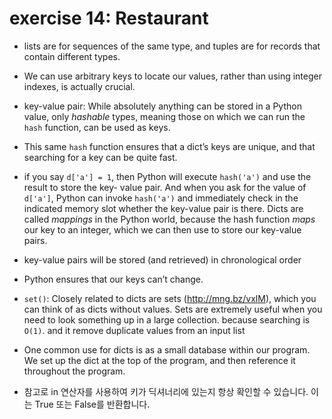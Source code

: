 # exercise 14: Restaurant



-  lists are for sequences of the same type, and tuples are for records that contain different types.
- We can use arbitrary keys to locate our values, rather than using integer indexes, is actually crucial.

- key-value pair: While absolutely anything can be stored in a Python value, only *hashable* types, meaning those on which we can run the `hash` function, can be used as keys.
- This same `hash` function ensures that a dict’s keys are unique, and that searching for a key can be quite fast.
- if you say `d['a'] = 1`, then Python will execute `hash('a')` and use the result to store the key- value pair. And when you ask for the value of `d['a']`, Python can invoke `hash('a')` and immediately check in the indicated memory slot whether the key-value pair is there. Dicts are called *mappings* in the Python world, because the hash function *maps* our key to an integer, which we can then use to store our key-value pairs.
- key-value pairs will be stored (and retrieved) in chronological order
- Python ensures that our keys can’t change.
- `set()`: Closely related to dicts are sets (http://mng.bz/vxlM), which you can think of as dicts without values. Sets are extremely useful when you need to look something up in a large collection. because searching is `O(1)`. and it remove duplicate values from an input list

- One common use for dicts is as a small database within our program. We set up the dict at the top of the program, and then reference it throughout the program. 
- 참고로 in 연산자를 사용하여 키가 딕셔너리에 있는지 항상 확인할 수 있습니다. 이는 True 또는 False를 반환합니다.